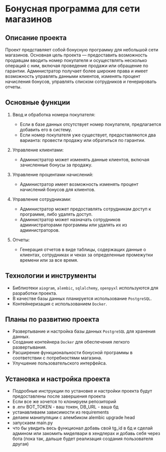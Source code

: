 # Бонусная программа для сети магазинов

## Описание проекта
Проект представляет собой бонусную программу для небольшой сети магазинов. Основная цель проекта — предоставить возможность продавцам вводить номер покупателя и осуществлять несколько операций с ним, включая проведение продажи или обращение по гарантии. Администратор получает более широкие права и имеет возможность управлять данными клиентов, изменять процент начисления бонусов, управлять списком сотрудников и генерировать отчеты.

## Основные функции
1. Ввод и обработка номера покупателя:
   - Если в базе данных отсутствует номер покупателя, предлагается добавить его в систему.
   - Если номер покупателя уже существует, предоставляются два варианта: провести продажу или обратиться по гарантии.

2. Управление клиентами:
   - Администратор может изменять данные клиентов, включая зачисленные бонусы за продажу.

3. Управление процентами начислений:
   - Администратор имеет возможность изменять процент начислений бонусов для клиентов.

4. Управление сотрудниками:
   - Администратор может предоставлять сотрудникам доступ к программе, либо удалять доступ.
   - Администратор может назначать сотрудников администраторами программы или удалять их из администраторов.

5. Отчеты:
   - Генерация отчетов в виде таблицы, содержащих данные о клиентах, сотрудниках и чеках за определенные промежутки времени или за все время.

## Технологии и инструменты
- Библиотеки `aiogram`, `alembic`, `sqlalchemy`, `openpyxl` используются для разработки проекта.
- В качестве базы данных планируется использование `PostgreSQL`.
- Контейнеризация с использованием `Docker`.

## Планы по развитию проекта
- Развертывание и настройка базы данных `PostgreSQL` для хранения данных.
- Создание контейнера `Docker` для обеспечения легкого развертывания.
- Расширение функциональности бонусной программы в соответствии с потребностями магазина.
- Улучшение пользовательского интерфейса.

## Установка и настройка проекта
- Подробные инструкции по установке и настройки проекта будут предоставлены после завершения проекта
- Если все же хочется то клонируем репозиторий
- в .env BOT_TOKEN - ваш токен, DB_URL - ваша бд
- устанавливаем зависимости из requirements
- делаем манипуляции с алембиком alembic upgrade head
- запускаем main.py
- что бы увидить весь функционал добавь свой tg_id в бд и сделай админом или закомить миделвари в хендлерах и добавь себя через бота (пока так, дальше будет реализация создания пользователя другая)